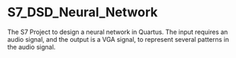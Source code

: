 # S7_DSD_Neural_Network
The S7 Project to design a neural network in Quartus. The input requires an audio signal, and the output is a VGA signal, to represent several patterns in the audio signal.
